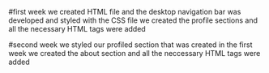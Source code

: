 #first week
we created HTML file and the desktop navigation bar was developed and styled with the CSS file
we created the profile sections and all the necessary HTML tags were added

#second week
we styled our profiled section that was created in the first week 
we created the about section and all the neccessary HTML tags were added